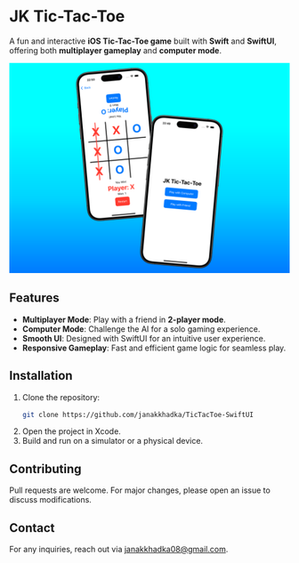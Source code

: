 # JK Tic-Tac-Toe

A fun and interactive **iOS Tic-Tac-Toe game** built with **Swift** and **SwiftUI**, offering both **multiplayer gameplay** and **computer mode**.

![Screenshot 1](images/main.png)

## Features
- **Multiplayer Mode**: Play with a friend in **2-player mode**.
- **Computer Mode**: Challenge the AI for a solo gaming experience.
- **Smooth UI**: Designed with SwiftUI for an intuitive user experience.
- **Responsive Gameplay**: Fast and efficient game logic for seamless play.

## Installation
1. Clone the repository:
   ```sh
   git clone https://github.com/janakkhadka/TicTacToe-SwiftUI
   ```
2. Open the project in Xcode.
3. Build and run on a simulator or a physical device.

## Contributing
Pull requests are welcome. For major changes, please open an issue to discuss modifications.


## Contact
For any inquiries, reach out via janakkhadka08@gmail.com.


